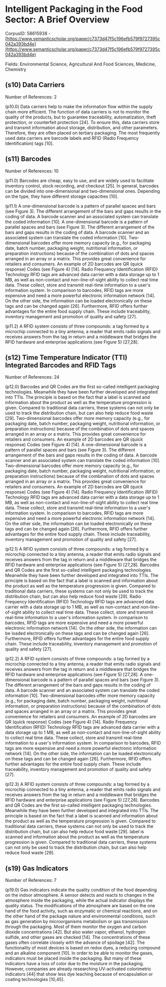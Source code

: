 # Intelligent Packaging in the Food Sector: A Brief Overview

CorpusID: 58615938 - [https://www.semanticscholar.org/paper/c7373d47f5c196efb579f9727395c042a393bd4e](https://www.semanticscholar.org/paper/c7373d47f5c196efb579f9727395c042a393bd4e)

Fields: Environmental Science, Agricultural And Food Sciences, Medicine, Chemistry

## (s10) Data Carriers
Number of References: 2

(p10.0) Data carriers help to make the information flow within the supply chain more efficient. The function of data carriers is not to monitor the quality of the products, but to guarantee traceability, automatization, theft protection, or counterfeit protection [24]. To ensure this, data carriers store and transmit information about storage, distribution, and other parameters. Therefore, they are often placed on tertiary packaging. The most frequently used data carriers are barcode labels and RFID (Radio Frequency Identification) tags [10]. 
## (s11) Barcodes
Number of References: 10

(p11.0) Barcodes are cheap, easy to use, and are widely used to facilitate inventory control, stock recording, and checkout [25]. In general, barcodes can be divided into one-dimensional and two-dimensional ones. Depending on the type, they have different storage capacities [10].

(p11.1) A one-dimensional barcode is a pattern of parallel spaces and bars (see Figure 3). The different arrangement of the bars and gaps results in the coding of data. A barcode scanner and an associated system can translate the coded information [10]. A one-dimensional barcode is a pattern of parallel spaces and bars (see Figure 3). The different arrangement of the bars and gaps results in the coding of data. A barcode scanner and an associated system can translate the coded information [10]. Two-dimensional barcodes offer more memory capacity (e.g., for packaging date, batch number, packaging weight, nutritional information, or preparation instructions) because of the combination of dots and spaces arranged in an array or a matrix. This provides great convenience for retailers and consumers. An example of 2D barcodes are QR (quick response) Codes (see Figure 4) [14]. Radio Frequency Identification (RFID) Technology RFID tags are advanced data carrier with a data storage up to 1 MB, as well as non-contact and non-line-of-sight ability to collect real time data. These collect, store and transmit real-time information to a user's information system. In comparison to barcodes, RFID tags are more expensive and need a more powerful electronic information network [14]. On the other side, the information can be loaded electronically on these tags and can be changed again [26]. Furthermore, RFID offers further advantages for the entire food supply chain. These include traceability, inventory management and promotion of quality and safety [27].

(p11.2) A RFID system consists of three compounds: a tag formed by a microchip connected to a tiny antenna, a reader that emits radio signals and receives answers from the tag in return and a middleware that bridges the RFID hardware and enterprise applications (see Figure 5) [27,28]. 
## (s12) Time Temperature Indicator (TTI) Integrated Barcodes and RFID Tags
Number of References: 24

(p12.0) Barcodes and QR Codes are the first so-called intelligent packaging technologies. Meanwhile they have been further developed and integrated into TTIs. The principle is based on the fact that a label is scanned and information about the product as well as the temperature progression is given. Compared to traditional data carriers, these systems can not only be used to track the distribution chain, but can also help reduce food waste [29]. Two-dimensional barcodes offer more memory capacity (e.g., for packaging date, batch number, packaging weight, nutritional information, or preparation instructions) because of the combination of dots and spaces arranged in an array or a matrix. This provides great convenience for retailers and consumers. An example of 2D barcodes are QR (quick response) Codes (see Figure 4) [14]. A one-dimensional barcode is a pattern of parallel spaces and bars (see Figure 3). The different arrangement of the bars and gaps results in the coding of data. A barcode scanner and an associated system can translate the coded information [10]. Two-dimensional barcodes offer more memory capacity (e.g., for packaging date, batch number, packaging weight, nutritional information, or preparation instructions) because of the combination of dots and spaces arranged in an array or a matrix. This provides great convenience for retailers and consumers. An example of 2D barcodes are QR (quick response) Codes (see Figure 4) [14]. Radio Frequency Identification (RFID) Technology RFID tags are advanced data carrier with a data storage up to 1 MB, as well as non-contact and non-line-of-sight ability to collect real time data. These collect, store and transmit real-time information to a user's information system. In comparison to barcodes, RFID tags are more expensive and need a more powerful electronic information network [14]. On the other side, the information can be loaded electronically on these tags and can be changed again [26]. Furthermore, RFID offers further advantages for the entire food supply chain. These include traceability, inventory management and promotion of quality and safety [27].

(p12.1) A RFID system consists of three compounds: a tag formed by a microchip connected to a tiny antenna, a reader that emits radio signals and receives answers from the tag in return and a middleware that bridges the RFID hardware and enterprise applications (see Figure 5) [27,28]. Barcodes and QR Codes are the first so-called intelligent packaging technologies. Meanwhile they have been further developed and integrated into TTIs. The principle is based on the fact that a label is scanned and information about the product as well as the temperature progression is given. Compared to traditional data carriers, these systems can not only be used to track the distribution chain, but can also help reduce food waste [29]. Radio Frequency Identification (RFID) Technology RFID tags are advanced data carrier with a data storage up to 1 MB, as well as non-contact and non-line-of-sight ability to collect real time data. These collect, store and transmit real-time information to a user's information system. In comparison to barcodes, RFID tags are more expensive and need a more powerful electronic information network [14]. On the other side, the information can be loaded electronically on these tags and can be changed again [26]. Furthermore, RFID offers further advantages for the entire food supply chain. These include traceability, inventory management and promotion of quality and safety [27].

(p12.2) A RFID system consists of three compounds: a tag formed by a microchip connected to a tiny antenna, a reader that emits radio signals and receives answers from the tag in return and a middleware that bridges the RFID hardware and enterprise applications (see Figure 5) [27,28]. A one-dimensional barcode is a pattern of parallel spaces and bars (see Figure 3). The different arrangement of the bars and gaps results in the coding of data. A barcode scanner and an associated system can translate the coded information [10]. Two-dimensional barcodes offer more memory capacity (e.g., for packaging date, batch number, packaging weight, nutritional information, or preparation instructions) because of the combination of dots and spaces arranged in an array or a matrix. This provides great convenience for retailers and consumers. An example of 2D barcodes are QR (quick response) Codes (see Figure 4) [14]. Radio Frequency Identification (RFID) Technology RFID tags are advanced data carrier with a data storage up to 1 MB, as well as non-contact and non-line-of-sight ability to collect real time data. These collect, store and transmit real-time information to a user's information system. In comparison to barcodes, RFID tags are more expensive and need a more powerful electronic information network [14]. On the other side, the information can be loaded electronically on these tags and can be changed again [26]. Furthermore, RFID offers further advantages for the entire food supply chain. These include traceability, inventory management and promotion of quality and safety [27].

(p12.3) A RFID system consists of three compounds: a tag formed by a microchip connected to a tiny antenna, a reader that emits radio signals and receives answers from the tag in return and a middleware that bridges the RFID hardware and enterprise applications (see Figure 5) [27,28]. Barcodes and QR Codes are the first so-called intelligent packaging technologies. Meanwhile they have been further developed and integrated into TTIs. The principle is based on the fact that a label is scanned and information about the product as well as the temperature progression is given. Compared to traditional data carriers, these systems can not only be used to track the distribution chain, but can also help reduce food waste [29].  label is scanned and information about the product as well as the temperature progression is given. Compared to traditional data carriers, these systems can not only be used to track the distribution chain, but can also help reduce food waste [29].
## (s19) Gas Indicators
Number of References: 7

(p19.0) Gas indicators indicate the quality condition of the food depending on the indoor atmosphere. A sensor detects and reacts to changes in the atmosphere inside the packaging, while the actual indicator displays the quality status. The modifications of the atmosphere are based on the one hand of the food activity, such as enzymatic or chemical reactions, and on the other hand of the package nature and environmental conditions, such as gas generation by microorganisms metabolism or gas transmission through the packaging. Most of them monitor the oxygen and carbon dioxide concentrations [42]. But also water vapor, ethanol, hydrogen sulfide, and other gases are checked [14]. The concentrations of these gases often correlate closely with the advance of spoilage [42]. The functionality of most devices is based on redox dyes, a reducing compound and an alkaline component [10]. In order to be able to monitor the gases, indicators must be placed inside the packaging. But many of these indicators have a loss of color due to the moisture in the packaging. However, companies are already researching UV-activated colorimetric indicators [44] that show less dye leaching because of encapsulation or coating technologies [10,45].
